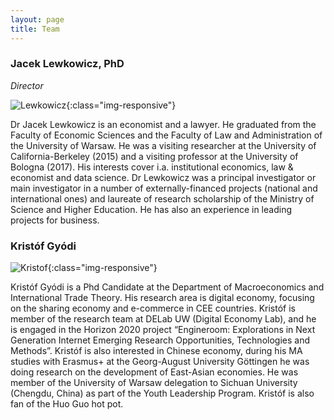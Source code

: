 ```yaml
---
layout: page
title: Team
---
```

### Jacek Lewkowicz, PhD


*Director*

![Lewkowicz](https://github.com/kristofgy/testj3/blob/gh-pages/assets/img/lewkowicz.jpg?raw=true){:class="img-responsive"}

Dr Jacek Lewkowicz is an economist and a lawyer. He graduated from the Faculty of Economic Sciences and the Faculty of Law and Administration of the University of Warsaw. He was a visiting researcher at the University of California-Berkeley (2015) and a visiting professor at the University of Bologna (2017). His interests cover i.a. institutional economics, law & economist and data science. Dr Lewkowicz was a principal investigator or main investigator in a number of externally-financed projects (national and international ones) and laureate of research scholarship of the Ministry of Science and Higher Education. He has also an experience in leading projects for business. 





### Kristóf Gyódi

![Kristof](https://github.com/kristofgy/testj3/blob/gh-pages/assets/img/kris.jpg?raw=true){:class="img-responsive"}

Kristóf Gyódi is a Phd Candidate at the Department of Macroeconomics and International Trade Theory. His research area is digital economy, focusing on the sharing economy and e-commerce in CEE countries. Kristóf is member of the research team at DELab UW (Digital Economy Lab), and he is engaged in the Horizon 2020 project “Engineroom: Explorations in Next Generation Internet Emerging Research Opportunities, Technologies and Methods”. Kristóf is also interested in Chinese economy, during his MA studies with Erasmus+ at the Georg-August University Göttingen he was doing research on the development of East-Asian economies. He was member of the University of Warsaw delegation to Sichuan University (Chengdu, China) as part of the Youth Leadership Program. Kristóf is also fan of the Huo Guo hot pot.
